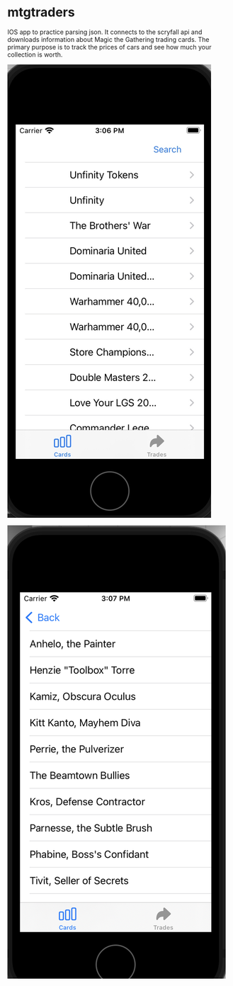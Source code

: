 # mtgtraders

IOS app to practice parsing json. It connects to the scryfall api and downloads information about Magic the Gathering trading cards. The primary purpose is to track the prices of cars and see how much your collection is worth.

![mtgtradersmenu](https://raw.githubusercontent.com/matthewpatterson211/mtgtraders/master/mtgtradersmenu.jpg)

![mtgtradersmenu2](https://raw.githubusercontent.com/matthewpatterson211/mtgtraders/master/mtgtradersmenu2.png)
